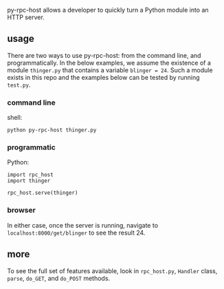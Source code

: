 py-rpc-host allows a developer to quickly turn a Python module into an HTTP server.

## usage
There are two ways to use py-rpc-host: from the command line, and programmatically. In the below examples, we assume the existence of a module `thinger.py` that contains a variable `blinger = 24`. Such a module exists in this repo and the examples below can be tested by running `test.py`.

### command line
shell:
```
python py-rpc-host thinger.py
```

### programmatic
Python:
```
import rpc_host
import thinger

rpc_host.serve(thinger)
```

### browser
In either case, once the server is running, navigate to `localhost:8000/get/blinger` to see the result 24.

## more
To see the full set of features available, look in `rpc_host.py`, `Handler` class, `parse`, `do_GET`, and `do_POST` methods.
